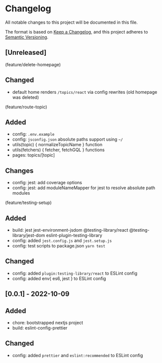 # Changelog
All notable changes to this project will be documented in this file.

The format is based on [Keep a Changelog](https://keepachangelog.com/en/1.0.0/),
and this project adheres to [Semantic Versioning](https://semver.org/spec/v2.0.0.html).

## [Unreleased]

(feature/delete-homepage)
## Changed
- default home renders `/topics/react` via config rewrites (old homepage was deleted)

(feature/route-topic)
## Added
- config: `.env.example`
- config: `jsconfig.json` absolute paths support using `~/`
- utils(topic) { normalizeTopicName } function
- utils(fetchers) { fetcher, fetchGQL } functions
- pages: topics/[topic]

## Changes
- config: jest: add coverage options
- config: jest: add moduleNameMapper for jest to resolve absolute path modules

(feature/testing-setup)
## Added
- build: jest jest-environment-jsdom @testing-library/react @testing-library/jest-dom eslint-plugin-testing-library
- config: added `jest.config.js` and `jest.setup.js`
- config: test scripts to package.json `yarn test`

## Changed
- config: added `plugin:testing-library/react` to ESLint config
- config: added env{ es6, jest } to ESLint config

## [0.0.1] - 2022-10-09
## Added
- chore: bootstrapped nextjs project
- build: eslint-config-prettier

## Changed
- config: added `prettier` and `eslint:recommended` to ESLint config

